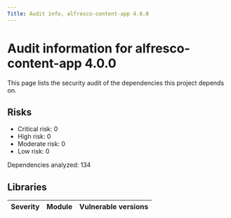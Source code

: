 ```yaml
---
Title: Audit info, alfresco-content-app 4.0.0
---
```


# Audit information for alfresco-content-app 4.0.0

This page lists the security audit of the dependencies this project depends on.

## Risks

- Critical risk: 0
- High risk: 0
- Moderate risk: 0
- Low risk: 0

Dependencies analyzed: 134

## Libraries

| Severity | Module | Vulnerable versions |
| --- | --- | --- |

